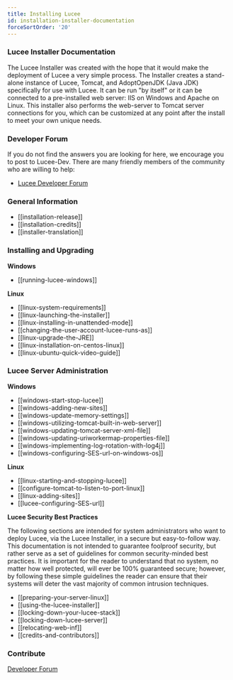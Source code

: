 ```yaml
---
title: Installing Lucee
id: installation-installer-documentation
forceSortOrder: '20'
---
```


### Lucee Installer Documentation ###

The Lucee Installer was created with the hope that it would make the deployment of Lucee a very simple process. The Installer creates a stand-alone instance of Lucee, Tomcat, and AdoptOpenJDK (Java JDK) specifically for use with Lucee. It can be run "by itself" or it can be connected to a pre-installed web server: IIS on Windows and Apache on Linux. This installer also performs the web-server to Tomcat server connections for you, which can be customized at any point after the install to meet your own unique needs.

### Developer Forum ###

If you do not find the answers you are looking for here, we encourage you to post to Lucee-Dev. There are many friendly members of the community who are willing to help:

* [Lucee Developer Forum](https://dev.lucee.org)

### General Information ###

* [[installation-release]]
* [[installation-credits]]
* [[installer-translation]]

### Installing and Upgrading ###

**Windows**

* [[running-lucee-windows]]

**Linux**

* [[linux-system-requirements]]
* [[linux-launching-the-installer]]
* [[linux-installing-in-unattended-mode]]
* [[changing-the-user-account-lucee-runs-as]]
* [[linux-upgrade-the-JRE]]
* [[linux-installation-on-centos-linux]]
* [[linux-ubuntu-quick-video-guide]]

### Lucee Server Administration ###

**Windows**

* [[windows-start-stop-lucee]]
* [[windows-adding-new-sites]]
* [[windows-update-memory-settings]]
* [[windows-utilizing-tomcat-built-in-web-server]]
* [[windows-updating-tomcat-server-xml-file]]
* [[windows-updating-uriworkermap-properties-file]]
* [[windows-implementing-log-rotation-with-log4j]]
* [[windows-configuring-SES-url-on-windows-os]]

**Linux**

* [[linux-starting-and-stopping-lucee]]
* [[configure-tomcat-to-listen-to-port-linux]]
* [[linux-adding-sites]]
* [[lucee-configuring-SES-url]]

**Lucee Security Best Practices**

The following sections are intended for system administrators who want to deploy Lucee, via the Lucee Installer, in a secure but easy-to-follow way. This documentation is not intended to guarantee foolproof security, but rather serve as a set of guidelines for common security-minded best practices. It is important for the reader to understand that no system, no matter how well protected, will ever be 100% guaranteed secure; however, by following these simple guidelines the reader can ensure that their systems will deter the vast majority of common intrusion techniques.

* [[preparing-your-server-linux]]
* [[using-the-lucee-installer]]
* [[locking-down-your-lucee-stack]]
* [[locking-down-lucee-server]]
* [[relocating-web-inf]]
* [[credits-and-contributors]]

### Contribute ###

[Developer Forum](https://dev.lucee.org/)

